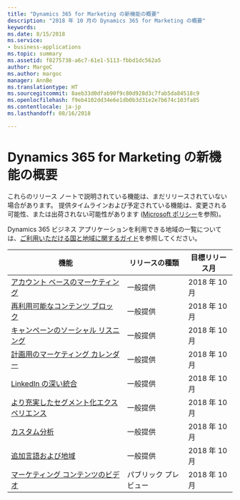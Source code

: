```yaml
---
title: "Dynamics 365 for Marketing の新機能の概要"
description: "2018 年 10 月の Dynamics 365 for Marketing の概要"
keywords: 
ms.date: 8/15/2018
ms.service:
- business-applications
ms.topic: summary
ms.assetid: f8275738-a6c7-61e1-5113-fbbd1dc562a5
author: MargoC
ms.author: margoc
manager: AnnBe
ms.translationtype: HT
ms.sourcegitcommit: 8aeb33d0dfab90f9c80d928d3c7fab5da84518c9
ms.openlocfilehash: f9eb4102dd34e6e1db0b3d31e2e7b674c103fa85
ms.contentlocale: ja-jp
ms.lasthandoff: 08/16/2018

---
```


# <a name="summary-of-whats-new-in-dynamics-365-for-marketing"></a>Dynamics 365 for Marketing の新機能の概要

これらのリリース ノートで説明されている機能は、まだリリースされていない場合があります。 提供タイムラインおよび予定されている機能は、変更される可能性、または出荷されない可能性があります ([Microsoft ポリシー](https://go.microsoft.com/fwlink/p/?linkid=2007332)を参照)。

Dynamics 365 ビジネス アプリケーションを利用できる地域の一覧については、[ご利用いただける国と地域に関するガイド](https://aka.ms/dynamics_365_international_availability_deck)を参照してください。 

| 機能                                                               | リリースの種類                     | 目標リリース月  |
|-----------------------------------------------------------------------|----------------------------------|-----------------------|
| [アカウント ベースのマーケティング](account-based-marketing.md)                 | 一般提供             | 2018 年 10 月          |
| [再利用可能なコンテンツ ブロック](reusable-content-blocks.md)                 | 一般提供             | 2018 年 10 月          |
| [キャンペーンのソーシャル リスニング](social-listening-campaigns.md)  | 一般提供             | 2018 年 10 月          |
| [計画用のマーケティング カレンダー](marketing-calendar-planning.md)     | 一般提供             | 2018 年 10 月          |
| [LinkedIn の深い統合](deep-linkedin-integration.md)           | 一般提供             | 2018 年 10 月          |
| [より充実したセグメント化エクスペリエンス](richer-segmentation-experience.md)   | 一般提供             | 2018 年 10 月          |
| [カスタム分析](custom-analytics.md)                               | 一般提供             | 2018 年 10 月          |
| [追加言語および地域](regions.md)                    | 一般提供             | 2018 年 10 月          |
| [マーケティング コンテンツのビデオ](video-content.md) | パブリック プレビュー                   | 2018 年 10 月          |




